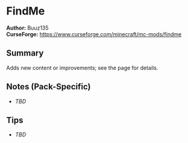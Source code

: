 # FindMe

**Author:** Buuz135  
**CurseForge:** https://www.curseforge.com/minecraft/mc-mods/findme

## Summary
Adds new content or improvements; see the page for details.

## Notes (Pack-Specific)
- _TBD_

## Tips
- _TBD_

